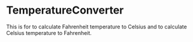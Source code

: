 # TemperatureConverter
This is for to calculate Fahrenheit temperature to Celsius and to calculate Celsius temperature to Fahrenheit.

